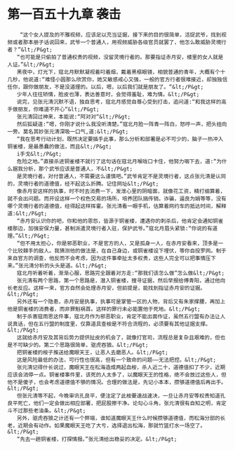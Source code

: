 # 第一百五十九章 袭击
        “这个女人提及的不雅视频，应该足以充当证据，接下来的目的很简单，活捉武爷，找到视频或者那本册子话说回来，武爷一个普通人，用视频威胁各级官员就罢了，他怎么敢威胁灵境行者？”&lt;/P&gt;
       “也可能是只偷拍了普通权贵的视频，没留灵境行者的。那要指证赤月安，楼里的女人就是人证。”&lt;/P&gt;
       黑夜中，灯光下，寇北月默默凝视着叼着烟，戴着黑框眼镜，相貌普通的青年，大概有个十几秒，他说道:“难怪小圆那么欣赏你，她又敏感戒心又强，一般的官方行者很难接近，却独独信任你，跟你做朋友，不是没道理的。以后，嗯，以后我们就是朋友了。“&lt;/P&gt;
       少年人往往矫情，脸皮也薄，表达善意时，会觉得羞耻，难为情。&lt;/P&gt;
       说完，见张元清沉默不语，独自思考，寇北月感觉自尊心受到打击，追问道:“和我这样的高手做朋友，你难道不开心“&lt;/P&gt;
       张元清回过神来，本能说:“阿对对“&lt;/P&gt;
       然后狐疑道:“嗯，你刚才说什么我没听清楚。”寇北月脸一阵青一阵白，怒哼一声，把头扭向一旁。莫名其妙张元清深吸一口气,道:&lt;/P&gt;
       “我在思考行动计划，既然决定要插手此事，那么分析和部署是必不可少的，脑子一热冲入铜雀楼，是最愚蠢的做法，而且&lt;/P&gt;
       i手戈&lt;/P&gt;
       危险之地。”直接杀进铜雀楼不就行了这句话在寇北月喉咙口卡住，他努力咽下去，道:“为什么据我分析，那个武爷应该是普通人，不&lt;/P&gt;
       是灵境行者。对付普通人，不需要这么谨慎吧。”武爷肯定不是灵境行者，这点张元清是认同的，灵境行者的道德值，经不起这么折腾。记住网址&lt;/P&gt;
       像赤月安这样的执事，时不时去消费一下，发泄心里的阴暗面，就像花工资，精打细算着，就不会出问题。而开设这样一个权色交易的场所，培养团队搞传销，诈骗，逼良为娟等等，没有哪个灵境行者的道德值，经得起这样挥霍。张元清看一眼手机，估算着网约车的抵达时间，解释道:&lt;/P&gt;
       “赤月安认识你的吧，你和他的恩怨，皆源于铜雀楼，遭遇你的刺杀后，他肯定会通知铜雀楼那边，加强安保力量，甚制派遣灵境行者入驻，保护武爷。”寇北月眉头紧锁:“你说的有道理。”&lt;/P&gt;
       “但不用太担心，你是邪恶职业，不是官方的人，又是孤身一人，在赤月安看来，顶多是一个比较棘手的敌人。我猜测他的做法是，在自己身边，或铜雀楼设下埋伏，等你自投罗网。制于来自官方的调查，他反而不会考虑，因为这件事牵扯太多权贵，这些人完全可以把事情压下来。”张元清分析的头头是道。&lt;/P&gt;
       寇北月听着听着，渐渐心服，思路完全跟着对方走:“那我们该怎么做”怎么做&lt;/P&gt;
       张元清有两个思路，第一个思路是，潜入铜雀楼，搜寻证据，然后举报给傅青阳，通过他向长老反应。这样一来，官方自然会处理赤月安，但前提是，能找到指证赤月安的证据。&lt;/P&gt;
       另外还有一个隐患，赤月安是执事，执事可是掌管一区的人物，背后又有朱家撑腰，再加上他是铜雀楼的消费者，而非罪魁祸首。这样的罪行未必能置他于死地。&lt;/P&gt;
       制于杀害寇雨思这件事，寇北月作为邪恶职业，肯定不能出面作证，虽然五行盟有办法让人说真话，但在五行盟的制度里，仅靠道具查桉是不符合流程的，必须要有其他证据支撑。&lt;/P&gt;
       这就给赤月安及其背后势力提供扯皮的机会了，就像打官司，流程总是复杂且艰难的，但也是不可缺少的。第二个思路很简单，驱虎吞狼。&lt;/P&gt;
       把铜雀楼的桉子推送给魔眼天王，让恶人去磨恶人。&lt;/P&gt;
       这是风险最低的办法，可行性也很高，但有一个致命的问题——无法把控。&lt;/P&gt;
       张元清记得什长说过，魔眼天王在松海造成两起血桉，杀人近二十，道德值扣了不少，近期应该会消停一点。铜雀楼事件里，该死的人太多了，以魔眼天王的性格，绝不会放过这些人，但他不是傻子，也会考虑道德值不够的情况。合理的做法是，先记小本本，攒够道德值后再出手。&lt;/P&gt;
       但张元清等不起，今晚审讯孔良平，便注定了此桉要速战速决，一旦让赤月安等权贵知道孔良平死亡，他们一定会做出相应部署，把屁股擦干净。论勾心斗角，张元清很有自知之明，肯定斗不过那些老油条。&lt;/P&gt;
       另外，驱虎吞狼之计还有一个弊端，谁知道魔眼天王什么时候攒够道德值，而松海分部的长老，近期会有动作。如果魔眼天王吃了大亏，选择退出松海，那就竹篮打水一场空了。&lt;/P&gt;
       “先去一趟铜雀楼，打探情报。”张元清给出稳妥的决定。&lt;/P&gt;